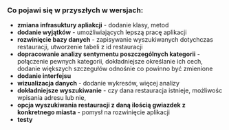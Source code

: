 ### Co pojawi się w przyszłych w wersjach:
* **zmiana infrasuktury apliakcji** - dodanie klasy, metod 
* **dodanie wyjątków** - umożliwiających lepszą pracę aplikacji
* **rozwinięcie bazy danych** - zapisywanie wyszukiwanych dotychczas restauracji, utworzenie tabeli z id restauracji
* **dopracowanie analizy sentymentu poszczególnych kategorii** - połączenie pewnych kategorii, dokładniejsze określanie ich cech, dodanie większych szczegułów odnośnie co powinno być zmienione
* **dodanie interfejsu**
* **wizualizacja danych** - dodanie wykresów, więcej analizy
* **dokładniejsze wyszukiwanie** - czy dana restauracja istnieje, możliwośc wpisania adresu lub nie, 
* **opcja wyszukiwania restauracji z daną ilością gwiazdek z konkretnego miasta** - pomysł na rozwinięcie aplikacji
* **testy**
